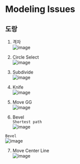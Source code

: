 Modeling Issues 
================


도랑 
-------

1. 격자  
![image](https://user-images.githubusercontent.com/30430227/138047443-b9de505d-d42b-4ee7-b688-154792ca56b2.png)  


2. Circle Select  
![image](https://user-images.githubusercontent.com/30430227/138047543-32547736-7ca2-4587-a78d-45f5fae8894d.png)  


3. Subdivide  
![image](https://user-images.githubusercontent.com/30430227/138047654-2d73f41d-c1b5-48d5-9079-51887ce669fb.png)  



4. Knife  
![image](https://user-images.githubusercontent.com/30430227/138047724-92916e2d-b7b5-4acd-a576-674f2cf0fea2.png)  


5. Move GG  
![image](https://user-images.githubusercontent.com/30430227/138047809-b894fa33-7d19-43f1-b38c-ed5340d97af8.png)  


6. Bevel  
`Shortest path`  
![image](https://user-images.githubusercontent.com/30430227/138048353-cc0b2599-4df2-4bec-b46f-68b63623142f.png)  

`Bevel`  
![image](https://user-images.githubusercontent.com/30430227/138048727-5005256d-28d8-49b3-9b3f-82018f7fa2c7.png)  

7. Move Center Line  
![image](https://user-images.githubusercontent.com/30430227/138048868-c24550f8-ae3c-4111-806f-ec42f3285adc.png)  











